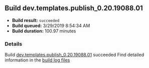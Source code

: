 ## Build dev.templates.publish_0.20.19088.01
- **Build result:** `succeeded`
- **Build queued:** 3/29/2019 8:54:34 AM
- **Build duration:** 100.97 minutes
### Details
Build [dev.templates.publish_0.20.19088.01](https://winappstudio.visualstudio.com/web/build.aspx?pcguid=a4ef43be-68ce-4195-a619-079b4d9834c2&builduri=vstfs%3a%2f%2f%2fBuild%2fBuild%2f27403) succeeded
Find detailed information in the [build log files](https://uwpctdiags.blob.core.windows.net/buildlogs/dev.templates.publish_0.20.19088.01_logs.zip)
